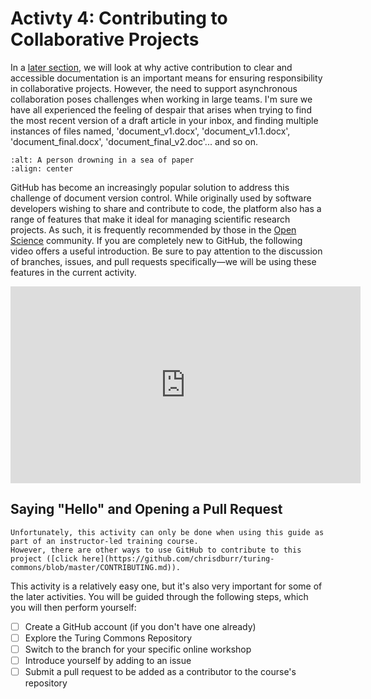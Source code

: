 # Activty 4: Contributing to Collaborative Projects

In a [later section](../chapter4/model_development/model_reporting.md), we will look at why active contribution to clear and accessible documentation is an important means for ensuring responsibility in collaborative projects.
However, the need to support asynchronous collaboration poses challenges when working in large teams.
I'm sure we have all experienced the feeling of despair that arises when trying to find the most recent version of a draft article in your inbox, and finding multiple instances of files named, 'document_v1.docx', 'document_v1.1.docx', 'document_final.docx', 'document_final_v2.doc'... and so on.

```{image} /images/graphics/versions.jpeg
:alt: A person drowning in a sea of paper
:align: center
```

GitHub has become an increasingly popular solution to address this challenge of document version control.
While originally used by software developers wishing to share and contribute to code, the platform also has a range of features that make it ideal for managing scientific research projects.
As such, it is frequently recommended by those in the [Open Science](https://openlifesci.org) community.
If you are completely new to GitHub, the following video offers a useful introduction.
Be sure to pay attention to the discussion of branches, issues, and pull requests specifically—we will be using these features in the current activity.

<iframe width="560" height="315" src="https://www.youtube.com/embed/w3jLJU7DT5E" title="YouTube video player" frameborder="0" allow="accelerometer; autoplay; clipboard-write; encrypted-media; gyroscope; picture-in-picture" allowfullscreen></iframe>

## Saying "Hello" and Opening a Pull Request

```{warning}
Unfortunately, this activity can only be done when using this guide as part of an instructor-led training course.
However, there are other ways to use GitHub to contribute to this project ([click here](https://github.com/chrisdburr/turing-commons/blob/master/CONTRIBUTING.md)).
```

This activity is a relatively easy one, but it's also very important for some of the later activities. You will be guided through the following steps, which you will then perform yourself:

- [ ] Create a GitHub account (if you don't have one already)
- [ ] Explore the Turing Commons Repository
- [ ] Switch to the branch for your specific online workshop
- [ ] Introduce yourself by adding to an issue
- [ ] Submit a pull request to be added as a contributor to the course's repository

<!---
Activity 3: Contributing to Collaborative Projects

If you are following this guide as part of an online course, there is an associated activity that is designed to help you collaborate with your team.
Please visit https://bit.ly/3lL2KTc to view the associated activity.

If you are reading this as a self-directed exercise, you can instead visit https://the-turing-way.netlify.app/collaboration/ to read more about collaborative research.
--->
